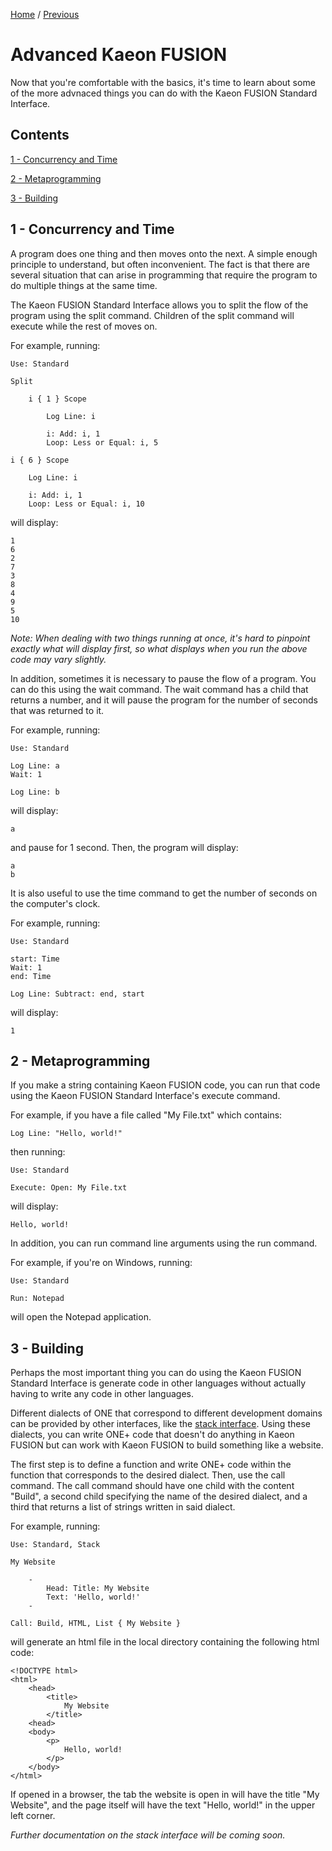 [Home](https://github.com/Gallery-of-Kaeon/Kaeon-FUSION/blob/master/Kaeon%20FUSION/Documentation/X%20-%20Kaeon%20FUSION%20for%20Beginners/README.md) /
[Previous](https://github.com/Gallery-of-Kaeon/Kaeon-FUSION/blob/master/Kaeon%20FUSION/Documentation/X%20-%20Kaeon%20FUSION%20for%20Beginners/2%20-%20Getting%20Comfortable%20in%20Kaeon%20FUSION/README.md)

# Advanced Kaeon FUSION

Now that you're comfortable with the basics,
it's time to learn about some of the more advnaced things you can do with the Kaeon FUSION Standard Interface.

## Contents

[1 - Concurrency and Time](https://github.com/Gallery-of-Kaeon/Kaeon-FUSION/blob/master/Kaeon%20FUSION/Documentation/X%20-%20Kaeon%20FUSION%20for%20Beginners/3%20-%20Advanced%20Kaeon%20FUSION/README.md#1---concurrency-and-time)

[2 - Metaprogramming](https://github.com/Gallery-of-Kaeon/Kaeon-FUSION/blob/master/Kaeon%20FUSION/Documentation/X%20-%20Kaeon%20FUSION%20for%20Beginners/3%20-%20Advanced%20Kaeon%20FUSION/README.md#2---metaprogramming)

[3 - Building](https://github.com/Gallery-of-Kaeon/Kaeon-FUSION/blob/master/Kaeon%20FUSION/Documentation/X%20-%20Kaeon%20FUSION%20for%20Beginners/3%20-%20Advanced%20Kaeon%20FUSION/README.md#3---building)

## 1 - Concurrency and Time

A program does one thing and then moves onto the next.
A simple enough principle to understand,
but often inconvenient.
The fact is that there are several situation that can arise in programming that require the program to do multiple things at the same time.

The Kaeon FUSION Standard Interface allows you to split the flow of the program using the split command.
Children of the split command will execute while the rest of moves on.

For example, running:

    Use: Standard

    Split
	
    	i { 1 } Scope
		
    		Log Line: i
		
    		i: Add: i, 1
    		Loop: Less or Equal: i, 5

    i { 6 } Scope
	
    	Log Line: i
	
    	i: Add: i, 1
    	Loop: Less or Equal: i, 10

will display:

    1
    6
    2
    7
    3
    8
    4
    9
    5
    10

_Note: When dealing with two things running at once, it's hard to pinpoint exactly what will display first, so what displays when you run the above code may vary slightly._

In addition,
sometimes it is necessary to pause the flow of a program.
You can do this using the wait command.
The wait command has a child that returns a number,
and it will pause the program for the number of seconds that was returned to it.

For example, running:

    Use: Standard

    Log Line: a
    Wait: 1

    Log Line: b

will display:

    a

and pause for 1 second.
Then,
the program will display:

    a
    b

It is also useful to use the time command to get the number of seconds on the computer's clock.

For example, running:

    Use: Standard

    start: Time
    Wait: 1
    end: Time

    Log Line: Subtract: end, start

will display:

    1

## 2 - Metaprogramming

If you make a string containing Kaeon FUSION code,
you can run that code using the Kaeon FUSION Standard Interface's execute command.

For example,
if you have a file called "My File.txt" which contains:

    Log Line: "Hello, world!"

then running:

    Use: Standard

    Execute: Open: My File.txt

will display:

    Hello, world!

In addition,
you can run command line arguments using the run command.

For example,
if you're on Windows,
running:

    Use: Standard

    Run: Notepad

will open the Notepad application.

## 3 - Building

Perhaps the most important thing you can do using the Kaeon FUSION Standard Interface is generate code in other languages without actually having to write any code in other languages.

Different dialects of ONE that correspond to different development domains can be provided by other interfaces,
like the [stack interface](https://github.com/Gallery-of-Kaeon/Kaeon-FUSION/blob/master/Kaeon%20FUSION/Documentation/4%20-%20Stack%20Interface/README.md).
Using these dialects,
you can write ONE+ code that doesn't do anything in Kaeon FUSION but can work with Kaeon FUSION to build something like a website.

The first step is to define a function and write ONE+ code within the function that corresponds to the desired dialect.
Then,
use the call command.
The call command should have one child with the content "Build",
a second child specifying the name of the desired dialect,
and a third that returns a list of strings written in said dialect.

For example, running:

    Use: Standard, Stack

    My Website

    	-
    		Head: Title: My Website
    		Text: 'Hello, world!'
    	-

    Call: Build, HTML, List { My Website }

will generate an html file in the local directory containing the following html code:

    <!DOCTYPE html>
    <html>
    	<head>
    		<title>
    			My Website
    		</title>
    	<head>
    	<body>
    		<p>
    			Hello, world!
    		</p>
    	</body>
    </html>

If opened in a browser,
the tab the website is open in will have the title "My Website",
and the page itself will have the text "Hello, world!" in the upper left corner.

_Further documentation on the stack interface will be coming soon._